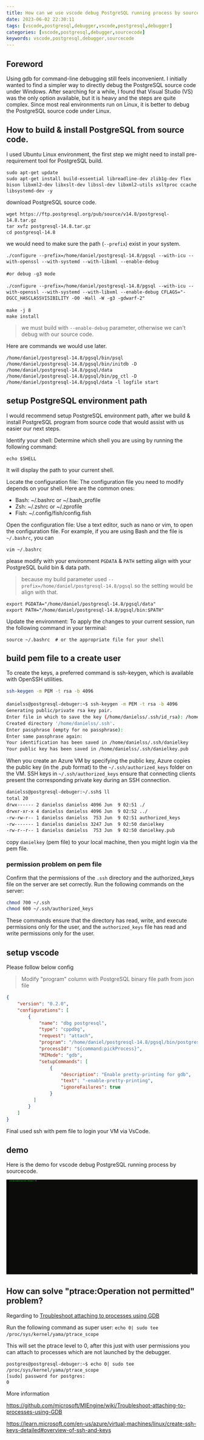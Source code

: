```yaml
---
title: How can we use vscode debug PostgreSQL running process by source code? 
date: 2023-06-02 22:30:11
tags: [vscode,postgresql,debugger,vscode,postgresql,debugger]
categories: [vscode,postgresql,debugger,sourcecode]
keywords: vscode,postgresql,debugger,sourcecode
---
```


## Foreword

Using gdb for command-line debugging still feels inconvenient. I initially wanted to find a simpler way to directly debug the PostgreSQL source code under Windows. After searching for a while, I found that Visual Studio (VS) was the only option available, but it is heavy and the steps are quite complex. Since most real environments run on Linux, it is better to debug the PostgreSQL source code under Linux.

## How to build & install PostgreSQL from source code.

I used Ubuntu Linux environment, the first step we might need to install pre-requirement tool for PostgreSQL build.

```
sudo apt-get update
sudo apt-get install build-essential libreadline-dev zlib1g-dev flex bison libxml2-dev libxslt-dev libssl-dev libxml2-utils xsltproc ccache libsystemd-dev -y
```

download PostgreSQL source code.

```
wget https://ftp.postgresql.org/pub/source/v14.8/postgresql-14.8.tar.gz
tar xvfz postgresql-14.8.tar.gz
cd postgresql-14.8
```

we would need to make sure the path (`--prefix`) exist in your system.  

```
./configure --prefix=/home/daniel/postgresql-14.8/pgsql --with-icu --with-openssl --with-systemd --with-libxml --enable-debug

#or debug -g3 mode

./configure --prefix=/home/daniel/postgresql-14.8/pgsql --with-icu --with-openssl --with-systemd --with-libxml --enable-debug CFLAGS="-DGCC_HASCLASSVISIBILITY -O0 -Wall -W -g3 -gdwarf-2"

make -j 8
make install
```

> we must build with `--enable-debug` parameter, otherwise we can't debug with our source code.

Here are commands we would use later.

```
/home/daniel/postgresql-14.8/pgsql/bin/psql
/home/daniel/postgresql-14.8/pgsql/bin/initdb -D /home/daniel/postgresql-14.8/pgsql/data
/home/daniel/postgresql-14.8/pgsql/bin/pg_ctl -D /home/daniel/postgresql-14.8/pgsql/data -l logfile start
```

## setup PostgreSQL environment path

I would recommend setup PostgreSQL environment path, after we build & install PostgreSQL program from source code that would assist with us easier our next steps.

Identify your shell: Determine which shell you are using by running the following command:

```
echo $SHELL
```

It will display the path to your current shell.

Locate the configuration file: The configuration file you need to modify depends on your shell. Here are the common ones:

* Bash: ~/.bashrc or ~/.bash_profile
* Zsh: ~/.zshrc or ~/.zprofile
* Fish: ~/.config/fish/config.fish

Open the configuration file: Use a text editor, such as nano or vim, to open the configuration file. For example, if you are using Bash and the file is `~/.bashrc`, you can 

```
vim ~/.bashrc
```

please modify with your environment `PGDATA` & `PATH` setting align with your PostgreSQL build bin & data path.

> because my build parameter used `--prefix=/home/daniel/postgresql-14.8/pgsql` so the setting would be align with that. 

```
export PGDATA="/home/daniel/postgresql-14.8/pgsql/data"
export PATH="/home/daniel/postgresql-14.8/pgsql/bin:$PATH"
```

Update the environment: To apply the changes to your current session, run the following command in your terminal:

```
source ~/.bashrc  # or the appropriate file for your shell
```

## build pem file to a create user

To create the keys, a preferred command is ssh-keygen, which is available with OpenSSH utilities.

```bash
ssh-keygen -m PEM -t rsa -b 4096

danielss@postgresql-debuger:~$ ssh-keygen -m PEM -t rsa -b 4096
Generating public/private rsa key pair.
Enter file in which to save the key (/home/danielss/.ssh/id_rsa): /home/danielss/.ssh/danielkey
Created directory '/home/danielss/.ssh'.
Enter passphrase (empty for no passphrase):
Enter same passphrase again:
Your identification has been saved in /home/danielss/.ssh/danielkey
Your public key has been saved in /home/danielss/.ssh/danielkey.pub
```

When you create an Azure VM by specifying the public key, Azure copies the public key (in the .pub format) to the `~/.ssh/authorized_keys` folder on the VM. SSH keys in `~/.ssh/authorized_keys` ensure that connecting clients present the corresponding private key during an SSH connection.

```bash
danielss@postgresql-debuger:~/.ssh$ ll
total 20
drwx------ 2 danielss danielss 4096 Jun  9 02:51 ./
drwxr-xr-x 4 danielss danielss 4096 Jun  9 02:52 ../
-rw-rw-r-- 1 danielss danielss  753 Jun  9 02:51 authorized_keys
-rw------- 1 danielss danielss 3247 Jun  9 02:50 danielkey
-rw-r--r-- 1 danielss danielss  753 Jun  9 02:50 danielkey.pub
```

copy `danielkey` (pem file) to your local machine, then you might login via the pem file.

### permission problem on pem file

Confirm that the permissions of the `.ssh` directory and the authorized_keys file on the server are set correctly. Run the following commands on the server:

```bash
chmod 700 ~/.ssh
chmod 600 ~/.ssh/authorized_keys
```

These commands ensure that the directory has read, write, and execute permissions only for the user, and the `authorized_keys` file has read and write permissions only for the user.

## setup vscode

Please follow below config

> Modify "program" column with PostgreSQL binary file path from json file 

```json
{
    "version": "0.2.0",
    "configurations": [
        {
            "name": "dbg postgresql",
            "type": "cppdbg",
            "request": "attach",
            "program": "/home/daniel/postgresql-14.8/pgsql/bin/postgres",
            "processId": "${command:pickProcess}",
            "MIMode": "gdb",
            "setupCommands": [
                {
                    "description": "Enable pretty-printing for gdb",
                    "text": "-enable-pretty-printing",
                    "ignoreFailures": true
                }
          ]
        }
    ]
}
```

Final used ssh with pem file to login your VM via VsCode.

## demo

Here is the demo for vscode debug PostgreSQL running process by sourcecode.

![img](../images/pg-debugger/postgres_debuger.gif)

## How can solve "ptrace:Operation not permitted" problem?

Regarding to [Troubleshoot attaching to processes using GDB](https://github.com/microsoft/MIEngine/wiki/Troubleshoot-attaching-to-processes-using-GDB)

Run the following command as super user: `echo 0| sudo tee /proc/sys/kernel/yama/ptrace_scope`

This will set the ptrace level to 0, after this just with user permissions you can attach to processes which are not launched by the debugger.

```
postgres@postgresql-debuger:~$ echo 0| sudo tee /proc/sys/kernel/yama/ptrace_scope
[sudo] password for postgres:
0
```

More information

https://github.com/microsoft/MIEngine/wiki/Troubleshoot-attaching-to-processes-using-GDB

https://learn.microsoft.com/en-us/azure/virtual-machines/linux/create-ssh-keys-detailed#overview-of-ssh-and-keys